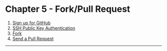 Chapter 5 - Fork/Pull Request
=======

1. [Sign up for GitHub](./05_1.md)
2. [SSH Public Key Authentication](./05_2.md)
3. [Fork](./05_3.md)
4. [Send a Pull Request](./05_4.md)

---